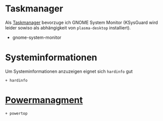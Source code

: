 # Taskmanager

Als [Taskmanager](https://wiki.archlinux.org/index.php/list_of_applications#Task_managers) bevorzuge ich GNOME System Monitor (KSysGuard wird leider sowiso als abhängigkeit von `plasma-desktop` installiert).


+ gnome-system-monitor

# Systeminformationen

Um Systeminformationen anzuzeigen eignet sich `hardinfo` gut

    + hardinfo

# [Powermanagment](https://wiki.archlinux.org/index.php/Power_management#Userspace_tools)

    + powertop